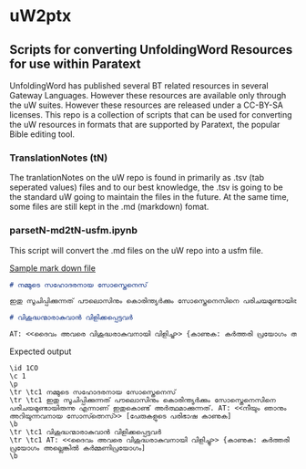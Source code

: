 # uW2ptx

## Scripts for converting UnfoldingWord Resources for use within Paratext
UnfoldingWord has published several BT related resources in several Gateway Languages. However these resources are available only through the uW suites. However these resources are released under a CC-BY-SA licenses. This repo is a collection of scripts that can be used for converting the uW resources in formats that are supported by Paratext, the popular Bible editing tool. 

### TranslationNotes (tN)
The tranlationNotes on the uW repo is found in primarily as .tsv (tab seperated values) files and to our best knowledge, the .tsv is going to be the standard uW going to maintain the files in the future. At the same time, some files are still kept in the .md (markdown) fomat. 

### parsetN-md2tN-usfm.ipynb
This script will convert the .md files on the uW repo into a usfm file. 

[Sample mark down file](https://git.door43.org/benVar/ml_tn/src/branch/master/1co/01/01.md)
```markdown
# നമ്മുടെ സഹോദരനായ സോസ്തെനെസ്

ഇതു സൂചിപ്പിക്കുന്നത് പൗലൊസിനും കൊരിന്ത്യർക്കും സോസ്തെനെസിനെ പരിചയമുണ്ടായിരുന്നു എന്നാണ് ഇതുകൊണ്ട് അർത്ഥമാക്കുന്നത്. AT: <<നീയും ഞാനും അറിയുന്നവനായ സോസ്ത്നെസ്>> [പേരുകളുടെ പരിഭാഷ കാണുക]

# വിശുദ്ധന്മാരാകുവാൻ വിളിക്കപ്പെട്ടവർ

AT: <<ദൈവം അവരെ വിശുദ്ധരാകുവനായി വിളിച്ചു>> {കാണുക: കർത്തരി പ്രയോഗം അല്ലെങ്കിൽ കർമ്മണിപ്രയോഗം]
```

Expected output
```usfm
\id 1CO
\c 1
\p
\tr \tc1 നമ്മുടെ സഹോദരനായ സോസ്തെനെസ്
\tr \tc1 ഇതു സൂചിപ്പിക്കുന്നത് പൗലൊസിനും കൊരിന്ത്യർക്കും സോസ്തെനെസിനെ പരിചയമുണ്ടായിരുന്നു എന്നാണ് ഇതുകൊണ്ട് അർത്ഥമാക്കുന്നത്. AT: <<നീയും ഞാനും അറിയുന്നവനായ സോസ്ത്നെസ്>> [പേരുകളുടെ പരിഭാഷ കാണുക]
\b
\tr \tc1 വിശുദ്ധന്മാരാകുവാൻ വിളിക്കപ്പെട്ടവർ
\tr \tc1 AT: <<ദൈവം അവരെ വിശുദ്ധരാകുവനായി വിളിച്ചു>> {കാണുക: കർത്തരി പ്രയോഗം അല്ലെങ്കിൽ കർമ്മണിപ്രയോഗം]
\b
```
